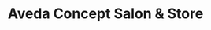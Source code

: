 ---
title: "Aveda Concept Salon & Store"
url: /ratingen/aveda-concept-salon-und-store/
shop: Friseur
---